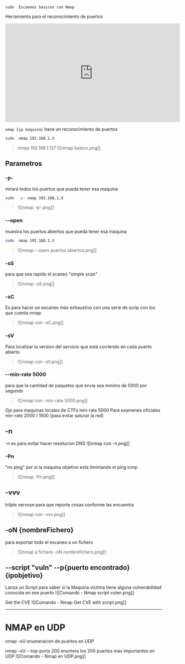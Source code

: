 	sudo  Escaneos basicos con Nmap
Herramienta para el reconocimiento de puertos

<iframe width="560" height="315" src="https://www.youtube.com/embed/XLGrMpbH8GU?si=XjsinX2VwuI0Yg71" title="YouTube video player" frameborder="0" allow="accelerometer; autoplay; clipboard-write; encrypted-media; gyroscope; picture-in-picture; web-share" referrerpolicy="strict-origin-when-cross-origin" allowfullscreen></iframe>


`nmap {ip maquina}` hace un reconocimiento de puertos

```sh fold:"nmap directo sin parametros"
sudo  nmap 192.168.1.X
```

> nmap 192.168.1.137
> ![[nmap basico.png]]

## Parametros
### -p-
mirará todos los puertos que pueda tener  esa maquina 


```sh fold:"nmap para ver los puertos en la máquina"
sudo  -p- nmap 192.168.1.X
```

> ![[nmap -p-.png]]

### --open
 muestra los puertos abiertos que pueda tener esa maquina


```sh fold:"nmap directo sin parametros"
sudo  nmap 192.168.1.X
```
> ![[nmap --open puertos abiertos.png]]

### -sS
para que sea rapido el scaneo "simple scan"
>![[nmap -sS.png]]

### -sC
Es para hacer un escaneo más exhaustivo con una serie de scrip con los que cuenta nmap
>![[nmap con -sC.png]]

### -sV
Para localizar la version del servicio que está corriendo en cada puerto abierto

>![[nmap con -sV.png]]

### --min-rate 5000 

para que la cantidad de paquetes que envia sea minimo de 5000 por segundo
>![[nmap con -min-rate 5000.png]]


Ojo para maquinas locales de CTFs min-rate 5000
Para examenes oficiales min-rate 2000 / 1500  (para evitar saturar la red)

## -n
-n es para evitar hacer resolucion DNS
![[nmap con -n.png]]

### -Pn
 "no ping" por si la maquina objetivo esta limintando el ping icmp
>![[nmap -Pn.png]]

## -vvv 
trilple vervose para que reporte cosas conforme las encuentra
> ![[nmap con -vvv.png]]

## -oN {nombreFichero} 
para exportar todo el escaneo a un fichero
> ![[nmap a fichero -oN nombrefichero.png]]


## --script "vuln" --p{puerto encontrado} {ipobjetivo}
Lanza un Script para saber si la Maquina victima tiene alguna vulnerabilidad conocida en ese puerto
![[Comando - Nmap script vulen.png]]

Get the CVE
![[Comando - Nmap Get CVE with script.png]]



----
# NMAP en UDP

nmap -sU enumeracion de puertos en UDP

nmap -sU --top-ports 200 enumera los 200 puertos mas importantes en UDP
![[Comando - Nmap en UDP.png]]